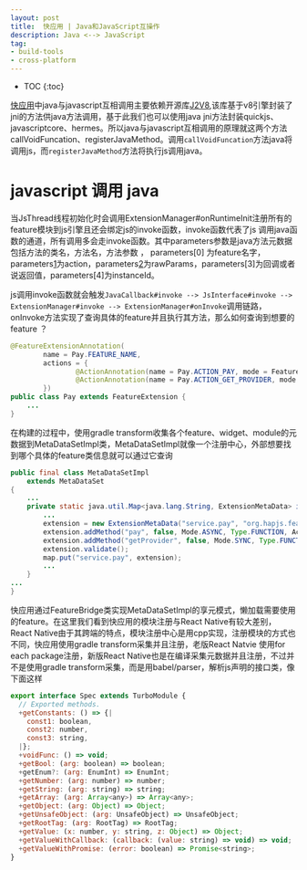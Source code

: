 ```yaml
---
layout: post
title:  快应用 | Java和JavaScript互操作
description: Java <--> JavaScript
tag:
- build-tools
- cross-platform
---
```

* TOC
{:toc}

[快应用][1]中java与javascript互相调用主要依赖开源库[J2V8][2],该库基于v8引擎封装了jni的方法供java方法调用，基于此我们也可以使用java jni方法封装quickjs、javascriptcore、hermes。所以java与javascript互相调用的原理就这两个方法callVoidFuncation、registerJavaMethod。调用`callVoidFuncation`方法java将调用js，而`registerJavaMethod`方法将执行js调用java。


# javascript 调用 java

当JsThread线程初始化时会调用ExtensionManager#onRuntimeInit注册所有的feature模块到js引擎且还会绑定js的invoke函数，invoke函数代表了js 调用java函数的通道，所有调用多会走invoke函数。其中parameters参数是java方法元数据包括方法的类名，方法名，方法参数 ， parameters[0] 为feature名字，parameters[1]为action，parameters[2]为rawParams，parameters[3]为回调或者说返回值，parameters[4]为instanceId。

js调用invoke函数就会触发`JavaCallback#invoke --> JsInterface#invoke --> ExtensionManager#invoke --> ExtensionManager#onInvoke`调用链路，onInvoke方法实现了查询具体的feature并且执行其方法，那么如何查询到想要的feature ？ 

```java
@FeatureExtensionAnnotation(
        name = Pay.FEATURE_NAME,
        actions = {
                @ActionAnnotation(name = Pay.ACTION_PAY, mode = FeatureExtension.Mode.ASYNC),
                @ActionAnnotation(name = Pay.ACTION_GET_PROVIDER, mode = FeatureExtension.Mode.SYNC)
        })
public class Pay extends FeatureExtension {
    ...
}
```

在构建的过程中，使用gradle transform收集各个feature、widget、module的元数据到MetaDataSetImpl类，MetaDataSetImpl就像一个注册中心，外部想要找到哪个具体的feature类信息就可以通过它查询

```java
public final class MetaDataSetImpl
    extends MetaDataSet
{
    ...
    private static java.util.Map<java.lang.String, ExtensionMetaData> initFeatureMetaData() {
        ...
        extension = new ExtensionMetaData("service.pay", "org.hapjs.features.service.pay.Pay");
        extension.addMethod("pay", false, Mode.ASYNC, Type.FUNCTION, Access.NONE, Normalize.JSON, Multiple.SINGLE, "", null, null);
        extension.addMethod("getProvider", false, Mode.SYNC, Type.FUNCTION, Access.NONE, Normalize.JSON, Multiple.SINGLE, "", null, null);
        extension.validate();
        map.put("service.pay", extension);
        ...
    }
...
}
```
快应用通过FeatureBridge类实现MetaDataSetImpl的享元模式，懒加载需要使用的feature。在这里我们看到快应用的模块注册与React Native有较大差别，React Native由于其跨端的特点，模块注册中心是用cpp实现，注册模块的方式也不同，快应用使用gradle transform采集并且注册，老版React Natvie 使用for each package注册，新版React Native也是在编译采集元数据并且注册，不过并不是使用gradle transform采集，而是用babel/parser，解析js声明的接口类，像下面这样

```javascript
export interface Spec extends TurboModule {
  // Exported methods.
  +getConstants: () => {|
    const1: boolean,
    const2: number,
    const3: string,
  |};
  +voidFunc: () => void;
  +getBool: (arg: boolean) => boolean;
  +getEnum?: (arg: EnumInt) => EnumInt;
  +getNumber: (arg: number) => number;
  +getString: (arg: string) => string;
  +getArray: (arg: Array<any>) => Array<any>;
  +getObject: (arg: Object) => Object;
  +getUnsafeObject: (arg: UnsafeObject) => UnsafeObject;
  +getRootTag: (arg: RootTag) => RootTag;
  +getValue: (x: number, y: string, z: Object) => Object;
  +getValueWithCallback: (callback: (value: string) => void) => void;
  +getValueWithPromise: (error: boolean) => Promise<string>;
}
```

[1]:https://github.com/hapjs-platform/hapjs
[2]:https://github.com/eclipsesource/J2V8